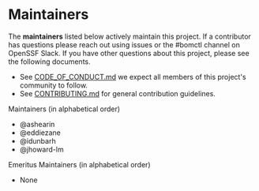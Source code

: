 # Maintainers

The __maintainers__ listed below actively maintain this project. If a contributor has questions please
reach out using issues or the #bomctl channel on OpenSSF Slack. If you have other questions about this
project, please see the following documents.

* See [CODE_OF_CONDUCT.md](CODE_OF_CONDUCT.md) we expect all members of this project's community to follow.
* See [CONTRIBUTING.md](CONTRIBUTING.md) for general contribution guidelines.

Maintainers (in alphabetical order)

* @ashearin
* @eddiezane
* @idunbarh
* @jhoward-lm

Emeritus Maintainers (in alphabetical order)

* None

